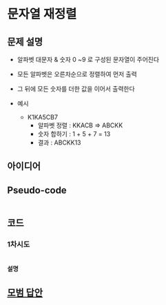 # 문자열 재정렬

## 문제 설명

- 알파벳 대문자 & 숫자 0 ~9 로 구성된 문자열이 주어진다
- 모든 알파벳은 오른차순으로 정렬하여 먼저 출력
- 그 뒤에 모든 숫자를 더한 값을 이어서 출력한다

- 예시
    - K1KA5CB7
        - 알파벳 정렬 : KKACB => ABCKK
        - 숫자 합하기 : 1 + 5 + 7 = 13
        - 결과 : ABCKK13

## 아이디어

## Pseudo-code

```python

```

## 코드

### 1차시도

```python

```

#### 설명

## [모범 답안](https://github.com/ndb796/python-for-coding-test/blob/master/12/2.py)

```python

```